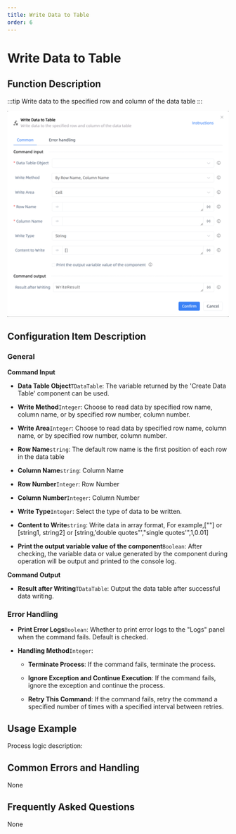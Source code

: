 ```yaml
---
title: Write Data to Table
order: 6
---
```


# Write Data to Table

## Function Description

:::tip 
Write data to the specified row and column of the data table
:::

![Write Data to Table](../../../assets/Write%20Data%20to%20Table_command.png)

## Configuration Item Description

### General

**Command Input**

- **Data Table Object**`TDataTable`: The variable returned by the 'Create Data Table' component can be used.

- **Write Method**`Integer`: Choose to read data by specified row name, column name, or by specified row number, column number.

- **Write Area**`Integer`: Choose to read data by specified row name, column name, or by specified row number, column number.

- **Row Name**`string`: The default row name is the first position of each row in the data table

- **Column Name**`string`: Column Name

- **Row Number**`Integer`: Row Number

- **Column Number**`Integer`: Column Number

- **Write Type**`Integer`: Select the type of data to be written.

- **Content to Write**`string`: Write data in array format, For example,[""] or [string1, string2] or [string,'double quotes"',"single quotes'",1,0.01]

- **Print the output variable value of the component**`Boolean`: After checking, the variable data or value generated by the component during operation will be output and printed to the console log.


**Command Output**

- **Result after Writing**`TDataTable`: Output the data table after successful data writing.

### Error Handling

- **Print Error Logs**`Boolean`: Whether to print error logs to the "Logs" panel when the command fails. Default is checked. 

- **Handling Method**`Integer`:

    - **Terminate Process**: If the command fails, terminate the process.

    - **Ignore Exception and Continue Execution**: If the command fails, ignore the exception and continue the process.

    - **Retry This Command**: If the command fails, retry the command a specified number of times with a specified interval between retries.

## Usage Example

Process logic description:

## Common Errors and Handling

None

## Frequently Asked Questions

None

